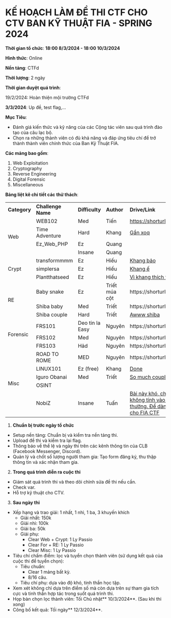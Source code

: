 <!-- You have some errors, warnings, or alerts. If you are using reckless mode, turn it off to see inline alerts.
* ERRORs: 0
* WARNINGs: 0
* ALERTS: 1 -->


# **KẾ HOẠCH LÀM ĐỀ THI CTF CHO CTV BAN KỸ THUẬT FIA - SPRING 2024**

**Thời gian tổ chức**: **18:00 8/3/2024 - 18:00 10/3/2024**

**Hình thức**: Online

**Nền tảng**: CTFd 

**Thời lượng**: 2 ngày

**Thời gian duyệt quá trình**: 

19/2/2024: Hoàn thiện mội trường CTFd

**3/3/2024**: Up đề, test flag,...




**Mục Tiêu**: 



* Đánh giá kiến thức và kỹ năng của các Cộng tác viên sau quá trình đào tạo của câu lạc bộ.
* Chọn ra những thành viên có đủ khả năng và đáp ứng tiêu chí để trở thành thành viên chính thức của Ban Kỹ Thuật FIA.

**Các mảng bao gồm**:



1. Web Exploitation
2. Cryptography
3. Reverse Engineering
4. Digital Forensic
5. Miscellaneous



**Bảng liệt kê chi tiết các thử thách**:


<table>
  <tr>
   <td><strong>Category</strong>
   </td>
   <td><strong>Challenge Name</strong>
   </td>
   <td><strong>Difficulty</strong>
   </td>
   <td><strong>Author</strong>
   </td>
   <td><strong>Drive/Link</strong>
   </td>
  </tr>
  <tr>
   <td rowspan="4" >Web
   </td>
   <td>WEB102
   </td>
   <td>Med
   </td>
   <td>Tiến
   </td>
   <td><a href="https://shorturl.at/cfARZ">https://shorturl.at/cfARZ</a> 
   </td>
  </tr>
  <tr>
   <td>Time Adventure
   </td>
   <td>Hard
   </td>
   <td>Khang
   </td>
   <td><a href="https://drive.google.com/drive/folders/1ghQMFpcyHzEjfuCLi2gg6fAfjwhtDDIq?usp=drive_link">Gần xoq</a>
   </td>
  </tr>
  <tr>
   <td>Ez_Web_PHP
   </td>
   <td>Ez
   </td>
   <td>Quang
   </td>
   <td>
   </td>
  </tr>
  <tr>
   <td>
   </td>
   <td>Insane
   </td>
   <td>Quang
   </td>
   <td>
   </td>
  </tr>
  <tr>
   <td rowspan="3" >Crypt
   </td>
   <td>transformmmm
   </td>
   <td>Ez
   </td>
   <td>Hiếu
   </td>
   <td><a href="https://drive.google.com/drive/folders/1oNu9s_tGTxXTAnbHG6bsbhTqgLRHHcYA?usp=drive_link">Khang bảo</a>
   </td>
  </tr>
  <tr>
   <td>simplersa
   </td>
   <td>Ez
   </td>
   <td>Hiếu
   </td>
   <td><a href="https://drive.google.com/drive/folders/1fZFzGS3ydnc0UyKVjYhP_lyS701DKIS_?usp=sharing">Khang ế</a>
   </td>
  </tr>
  <tr>
   <td>Plantthatseed
   </td>
   <td>Ez
   </td>
   <td>Hiếu
   </td>
   <td><a href="https://drive.google.com/drive/folders/1hhlswmt52hasJjd9dM_IBzeZS_BEdKPK?usp=sharing">Vì khang thích thế</a>
   </td>
  </tr>
  <tr>
   <td rowspan="3" >RE
   </td>
   <td>Baby snake
   </td>
   <td>Ez
   </td>
   <td>Triết múa cột
   </td>
   <td>https://shorturl.at/iDHLN
   </td>
  </tr>
  <tr>
   <td>Shiba baby
   </td>
   <td>Med
   </td>
   <td>Triết
   </td>
   <td>https://shorturl.at/iDHLN
   </td>
  </tr>
  <tr>
   <td>Shiba couple
   </td>
   <td>Hard
   </td>
   <td>Triết
   </td>
   <td><a href="https://drive.google.com/drive/folders/1Cm_7aTuP44MUYxAaK5LAyg0q1K7KucQU?usp=sharing">Awww shiba</a>
   </td>
  </tr>
  <tr>
   <td rowspan="3" >Forensic
   </td>
   <td>FRS101
   </td>
   <td>Deo tin la Easy
   </td>
   <td>Nguyên
   </td>
   <td>https://shorturl.at/iDHLN
   </td>
  </tr>
  <tr>
   <td>FRS102
   </td>
   <td>Med
   </td>
   <td>Nguyên
   </td>
   <td>https://shorturl.at/iDHLN
   </td>
  </tr>
  <tr>
   <td>FRS103
   </td>
   <td>Hảd
   </td>
   <td>Nguyên
   </td>
   <td>https://shorturl.at/iDHLN
   </td>
  </tr>
  <tr>
   <td rowspan="5" >Misc
   </td>
   <td>ROAD TO ROME
   </td>
   <td>MED
   </td>
   <td>Nguyên
   </td>
   <td>https://shorturl.at/iDHLN
   </td>
  </tr>
  <tr>
   <td>LINUX101
   </td>
   <td>Ez (free)
   </td>
   <td>Khang
   </td>
   <td><a href="https://drive.google.com/drive/folders/1EZegYVxiFeuosPwfPsDHEvv80Jt3sWyB?usp=sharing">Done</a>
   </td>
  </tr>
  <tr>
   <td>Iguro Obanai
   </td>
   <td>Med
   </td>
   <td>Triết
   </td>
   <td><a href="https://drive.google.com/drive/folders/10Tw11t017GApoBmz4I4OCeoI4bjHZ026?usp=sharing">So much couple</a>
   </td>
  </tr>
  <tr>
   <td>OSINT
   </td>
   <td>
   </td>
   <td>
   </td>
   <td>
   </td>
  </tr>
  <tr>
   <td>NobiZ
   </td>
   <td>Insane
   </td>
   <td>Tuấn
   </td>
   <td><a href="https://drive.google.com/file/d/1cEacz8ntthPTFDEF3OlDunXeU8s-HRw7/view?usp=drive_link">Bài này khó, chơi vui không tính vào giải thưởng. Để dành độ lại cho FIA CTF</a>
   </td>
  </tr>
</table>







1. **Chuẩn bị trước ngày tổ chức**
* Setup nền tảng: Chuẩn bị và kiểm tra nền tảng thi.
* Upload đề thi và kiểm tra lại flag.
* Thông báo về thể lệ và ngày thi trên các kênh thông tin của CLB (Facebook Messenger, Discord).
* Quản lý và chốt số lượng người tham gia: Tạo form đăng ký, thu thập thông tin và xác nhận tham gia.
2. **Trong quá trình diễn ra cuộc thi**
* Giám sát quá trình thi và theo dõi chỉnh sửa đề thi nếu cần.
* Check var.
* Hỗ trợ kỹ thuật cho CTV.
3. **Sau ngày thi**
* Xếp hạng và trao giải: 1 nhất, 1 nhì, 1 ba, 3 khuyến khích
    * Giải nhất: 150k
    * Giải nhì: 100k
    * Giải ba: 50k
    * Giải phụ:
        * Clear Web + Crypt: 1 Ly Passio
        * Clear For + RE: 1 Ly Passio
        * Clear Misc: 1 Ly Passio
* Tiêu chí chấm điểm: lọc và tuyển chọn thành viên (sử dụng kết quả của cuộc thi để tuyển chọn):
    * Tiêu chuẩn:
        * Clear 1 mảng bất kỳ.
        * 8/16 câu.
    * Tiêu chí phụ: dựa vào độ khó, tinh thần học tập. 
* Xem xét không chỉ dựa trên điểm số mà còn dựa trên sự tham gia tích cực và tinh thần hợp tác trong suốt quá trình thi.
* Họp bàn chọn lọc thành viên: Tối Chủ nhật** 10/3/2024**. (Sau khi thi xong)
* Công bố kết quả: Tối ngày** 12/3/2024**.